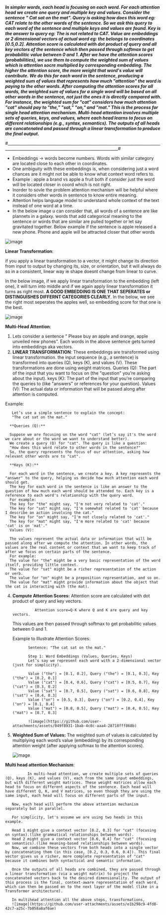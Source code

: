 

***In simpler words, each head is focusing on each word. For each attention head we create one query and multiple key and values. Consider the sentence " Cat sat on the mat". Query is asking how does this word eg: CAT relate to the other words of the sentence. So we ask this query to each word of the sentence and multiple keys and values are found.  Key is the answer to query eg: The is not related to CAT. Value are embeddings or 2 dimensional vectors of actual word eg: the belongs to coordinates [0.5,0.2]. Attention score is calculated with dot product of query and all key vectors of the sentence which then passed through softmax to get probabilitic value between 0 and 1. After we have the attention scores (probabilities), we use them to compute the weighted sum of values which is attention socre multiplied by corresponding embedding. The higher the attention score, the more weight that word's value will contribute. We do this for each word in the sentence, producing a weighted sum of values that represents how much "attention" the word is paying to the other words. After computing the attention scores for all words, the weighted sum of values for a single word will be based on all other words in the sentence, not just the ones it is directly compared with. For instance, the weighted sum for "cat" considers how much attention "cat" should pay to "the," "sat," "on," and "mat." This is the process for single head attention mechanism. 
Multi-head attention involves multiple sets of queries, keys, and values, where each head learns to focus on different relationships (e.g., syntax, semantics). The outputs of all heads are concatenated and passed through a linear transformation to produce the final output.***

#______________________________________________________________________________________________________________________________________#

* Embeddings -> words become numbers. Words with similar category are located close to each other in coordinates. 
* One ambiguity with these embeddings is, when considering just a word chances are it might not be able to know what context word refers to. 
* Example : apple a brand vs apple a fruit both if consider just the word will be located closer in coord which is not right. 
* Inorder to sovle the problem attention mechanism will be helpful where it considers other words in sentence to know entire meaning.
* Attention helps language model to understand whole context of the text instead of one word at a time. 
* In the below image u can consider that, all words of a sentence are like plannets in a galaxy. words that add categorical meaning to the sentence or words that are similar are pulled together or let say gravitated together. 
Below example if the sentence is apple released a new phone. Phone and apple will be attracted closer that other words

![image](https://github.com/user-attachments/assets/0bd907fc-de02-48db-9070-25083a148c07)

**Linear Transformation**:

if you apply a linear transformation to a vector, it might change its direction from input to output by changing its, size, or orientation, but it will always do so in a consistent, linear way ie shape doesnt change from linear to curve. 

In the below image, if we apply linear transformation to the embedding (left one), it will turn into middle and if we again apply linear transformation it turns as right most. **A GOOD EMBEDDING IS ONE THAT SEPERATES or DISTINGUISHES DIFFERNT CATEGORIES CLEARLY**. 
In the below, we see the right most seperates the apples well, so embedding score for that one is the best. 

![image](https://github.com/user-attachments/assets/7f89fc1c-84bf-454a-9af4-76302213eef2)


**Multi-Head Attention**:

1) Lets consider a sentence " Please buy an apple and orange, apple unveiled new phones". Each words in the above sentence gets turned into embeddings aka vectors.
2)  **LINEAR TRANSFORMATION**: These embeddings are transformed using linear transformation. the input sequence (e.g., a sentence) is transformed into queries (Q), keys (K), and values (V). These transformations are done using weight matrices. 
       Queries (Q): The part of the input that you want to focus on (the "question" you're asking about the input).
       keys (K): The part of the input that you're comparing the queries to (like "answers" or references for your question).
       Values (V): The actual data or information that will be passed along after attention is computed.

   Example:
       
       Let’s use a simple sentence to explain the concept:
       "The cat sat on the mat."

      **Queries (Q):**
      
      Suppose we are focusing on the word "cat" (let’s say it's the word we care about or the word we want to understand better).
      We create a query (Q) for "cat". The query is like a question:
      "How does this word relate to other words in the sentence?"
      So, the query represents the focus of our attention, asking how relevant other words are to "cat".
      
      **Keys (K):**
      
      For each word in the sentence, we create a key. A key represents the "answer" to the query, helping us decide how much attention each word should get.
      The key for each word in the sentence is like an answer to the question of how much each word should be attended to. Each key is a reference to each word's relationship with the query word.
      For example:
      The key for "the" might say, "I'm not very related to 'cat'."
      The key for "sat" might say, "I'm somewhat related to 'cat' because I describe an action involving the cat."
      The key for "on" might say, "I'm not closely related to 'cat'."
      The key for "mat" might say, "I'm more related to 'cat' because 'cat' is on 'mat'."
      Values (V):
      
      The values represent the actual data or information that will be passed along after we compute the attention. In other words, the values are the real content or context that we want to keep track of after we focus on certain parts of the sentence.
      For example:
      The value for "the" might be a very basic representation of the word itself, providing little context.
      The value for "sat" might be a richer representation of the action or verb.
      The value for "on" might be a preposition representation, and so on.
      The value for "mat" might provide information about the object that the cat is interacting with (the mat).



4) **Compute Attention Scores:**
   Attention score are calculated with dot product of query and key vectors.

                 Attention score=Q⋅K where Q and K are query and key vectors.
   This values are then passed through softmax to get probabilitic values between 0 and 1. 

   Example to Illustrate Attention Scores:
              
              Sentence: "The cat sat on the mat."
              
              Step 1: Word Embeddings (Values, Queries, Keys)
              Let’s say we represent each word with a 2-dimensional vector (just for simplicity).
              
              Value ("the") = [0.1, 0.2], Query ("the") = [0.1, 0.3], Key ("the") = [0.2, 0.1]
              Value ("cat") = [0.4, 0.6], Query ("cat") = [0.5, 0.7], Key ("cat") = [0.3, 0.2]
              Value ("sat") = [0.7, 0.5], Query ("sat") = [0.6, 0.8], Key ("sat") = [0.4, 0.3]
              Value ("on") = [0.5, 0.3], Query ("on") = [0.2, 0.4], Key ("on") = [0.1, 0.4]
              Value ("mat") = [0.8, 0.5], Query ("mat") = [0.4, 0.5], Key ("mat") = [0.7, 0.3]

              ![image](https://github.com/user-attachments/assets/049f8931-1bab-4c8c-aaa4-28718fff868b)


5) **Weighted Sum of Values:**
   The weighted sum of values is calculated by multiplying each word’s value (embedding) by its corresponding attention weight (after applying softmax to the attention scores).
   
   ![image](https://github.com/user-attachments/assets/d7d5a78c-ddb9-4429-b76c-f0c17a87c770)


**Multi head attention Mechanism**:
              
              In multi-head attention, we create multiple sets of queries (Q), keys (K), and values (V), each from the same input embeddings, but with different weight matrices. These weight matrices allow each head to focus on different aspects of the sentence. Each head will have different Q, K, and V matrices, so even though they are using the same input, each head will focus on different parts of the input.
       
       Now, each head will perform the above attention mechanism separately but in parallel.
       
       For simplicity, let's assume we are using two heads in this example.
       
       Head 1 might give a context vector [0.2, 0.3] for "cat" (focusing on syntax).(like grammatical relationships between words).
       Head 2 might give a context vector [0.6, 0.4] for "cat" (focusing on semantics).(like meaning-based relationships between words).
       Now, we combine these vectors from both heads into a single vector by concatenating them (in this case, [0.2, 0.3, 0.6, 0.4]). This final vector gives us a richer, more complete representation of "cat" because it combines both syntactical and semantic information.
       
       Once the outputs of all heads are combined, they are passed through a linear transformation (via a weight matrix) to project the concatenated vectors back to the desired dimensionality. The output of this process is the final, context-aware representation of each word, which can then be passed on to the next layer of the model (like in a Transformer architecture).
       
       In multihead attention all the above steps, transformations, 
       ![image](https://github.com/user-attachments/assets/e1b298c9-4fd8-42c7-a25c-7b058a8af0ae)

       




